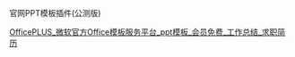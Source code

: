 官网PPT模板插件(公测版)

[OfficePLUS_微软官方Office模板服务平台_ppt模板_会员免费_工作总结_求职简历](https://www.officeplus.cn/addin4/)
